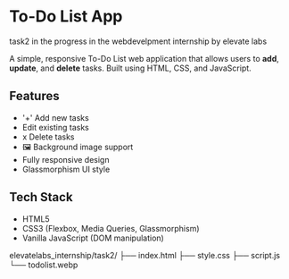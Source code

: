 #  To-Do List App
task2 in the progress in the webdevelpment internship by elevate labs

A simple, responsive To-Do List web application that allows users to **add**, **update**, and **delete** tasks. Built using HTML, CSS, and JavaScript.

##  Features

- '+' Add new tasks
-  Edit existing tasks
- x Delete tasks
- 🖼 Background image support
-  Fully responsive design
-  Glassmorphism UI style

##  Tech Stack

- HTML5
- CSS3 (Flexbox, Media Queries, Glassmorphism)
- Vanilla JavaScript (DOM manipulation)

 elevatelabs_internship/task2/
├── index.html
├── style.css
├── script.js
└── todolist.webp
